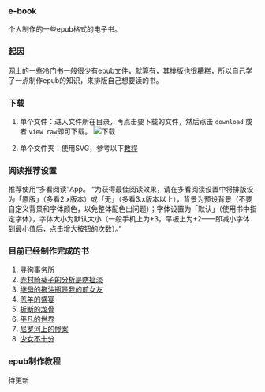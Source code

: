 ### e-book
个人制作的一些epub格式的电子书。

### 起因
网上的一些冷门书一般很少有epub文件，就算有，其排版也很糟糕，所以自己学了一点制作epub的知识，来排版自己想要读的书。



### 下载
1. 单个文件：进入文件所在目录，再点击要下载的文件，然后点击 `download` 或者 `view raw`即可下载。
 ![下载](http://image.jinl1874.xyz/img/v2-350b51eef727692bf173421a619a871e.png)

2. 单个文件夹：使用SVG，参考以下[教程](https://www.zhihu.com/question/25369412/answer/30579415)

### 阅读推荐设置
推荐使用“多看阅读”App。
“为获得最佳阅读效果，请在多看阅读设置中将排版设为「原版」（多看2.x版本）或「无」（多看3.x版本以上），背景为预设背景（不要自定义背景和字体颜色，以免整体配色出问题）；字体设置为「默认」（使用书中指定字体），字体大小为默认大小（一般手机上为+3，平板上为+2——即减小字体到最小值后，点击增大按钮的次数）。”

### 目前已经制作完成的书
1. [寻狗事务所](https://github.com/jinl1874/e-book/tree/master/%E6%8E%A8%E7%90%86%E5%B0%8F%E8%AF%B4/%E5%AF%BB%E7%8B%97%E4%BA%8B%E5%8A%A1%E6%89%80)
2. [赤村崎葵子的分析是瞎扯淡](https://github.com/jinl1874/e-book/tree/master/%E8%BD%BB%E5%B0%8F%E8%AF%B4/%E8%B5%A4%E6%9D%91%E5%B4%8E%E8%91%B5%E5%AD%90%E7%9A%84%E5%88%86%E6%9E%90%E6%98%AF%E7%9E%8E%E6%89%AF%E6%B7%A1)
3. [继母的拖油瓶是我的前女友](https://github.com/jinl1874/e-book/tree/master/%E8%BD%BB%E5%B0%8F%E8%AF%B4/%E7%BB%A7%E6%AF%8D%E7%9A%84%E6%8B%96%E6%B2%B9%E7%93%B6%E6%98%AF%E6%88%91%E7%9A%84%E5%89%8D%E5%A5%B3%E5%8F%8B)
4. [羔羊的盛宴](https://github.com/jinl1874/e-book/tree/master/%E6%8E%A8%E7%90%86%E5%B0%8F%E8%AF%B4/%E7%BE%94%E7%BE%8A%E7%9A%84%E7%9B%9B%E5%AE%B4)
5. [折断的龙骨](https://github.com/jinl1874/e-book/tree/master/%E6%8E%A8%E7%90%86%E5%B0%8F%E8%AF%B4/%E6%8A%98%E6%96%AD%E7%9A%84%E9%BE%99%E9%AA%A8)
6. [平凡的世界](https://github.com/jinl1874/e-book/tree/master/%E5%BD%93%E4%BB%A3%E5%B0%8F%E8%AF%B4/%E5%B9%B3%E5%87%A1%E7%9A%84%E4%B8%96%E7%95%8C)
7. [尼罗河上的惨案](https://github.com/jinl1874/e-book/tree/master/%E6%8E%A8%E7%90%86%E5%B0%8F%E8%AF%B4/%E5%B0%BC%E7%BD%97%E6%B2%B3%E4%B8%8A%E7%9A%84%E6%83%A8%E6%A1%88)
8. [少女不十分](https://github.com/jinl1874/e-book/tree/master/%E8%BD%BB%E5%B0%8F%E8%AF%B4/%E5%B0%91%E5%A5%B3%E4%B8%8D%E5%8D%81%E5%88%86)

### epub制作教程
待更新
